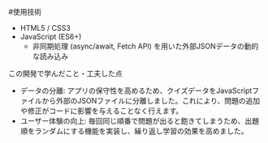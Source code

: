 #使用技術
-   HTML5 / CSS3
-   JavaScript (ES6+)
    -   非同期処理 (async/await, Fetch API) を用いた外部JSONデータの動的な読み込み

この開発で学んだこと・工夫した点
-   データの分離: アプリの保守性を高めるため、クイズデータをJavaScriptファイルから外部のJSONファイルに分離しました。これにより、問題の追加や修正がコードに影響を与えることなく行えます。
-   ユーザー体験の向上: 毎回同じ順番で問題が出ると飽きてしまうため、出題順をランダムにする機能を実装し、繰り返し学習の効果を高めました。

